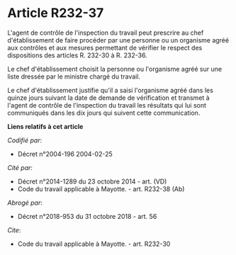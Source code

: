 # Article R232-37

L'agent de contrôle de l'inspection du travail peut prescrire au chef d'établissement de faire procéder par une personne ou
un organisme agréé aux contrôles et aux mesures permettant de vérifier le respect des dispositions des articles R. 232-30 à
R. 232-36. 

Le chef d'établissement choisit la personne ou l'organisme agréé sur une liste dressée par le ministre chargé du travail. 

Le chef d'établissement justifie qu'il a saisi l'organisme agréé dans les quinze jours suivant la date de demande de
vérification et transmet à l'agent de contrôle de l'inspection du travail les résultats qui lui sont communiqués dans les dix
jours qui suivent cette communication.

**Liens relatifs à cet article**

_Codifié par_:

  - Décret n°2004-196 2004-02-25

_Cité par_:

  - Décret n°2014-1289 du 23 octobre 2014 - art. (VD)
  - Code du travail applicable à Mayotte. - art. R232-38 (Ab)

_Abrogé par_:

  - Décret n°2018-953 du 31 octobre 2018 - art. 56

_Cite_:

  - Code du travail applicable à Mayotte. - art. R232-30
